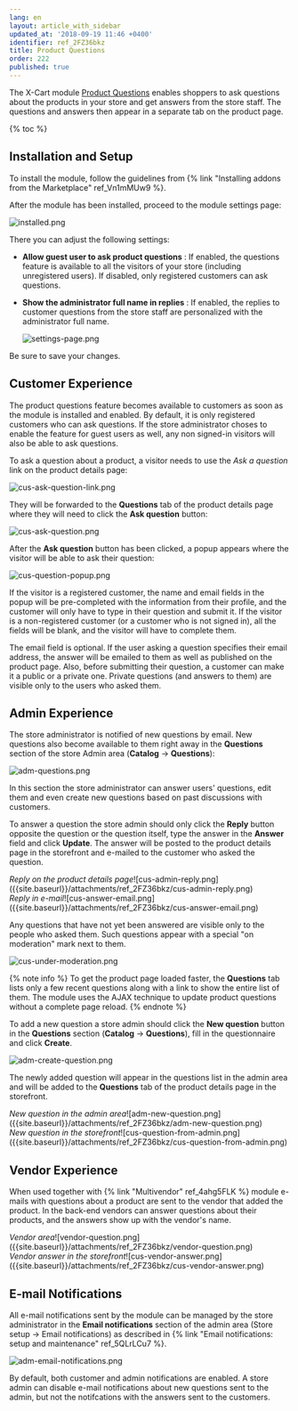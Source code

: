 ```yaml
---
lang: en
layout: article_with_sidebar
updated_at: '2018-09-19 11:46 +0400'
identifier: ref_2FZ36bkz
title: Product Questions
order: 222
published: true
---
```

The X-Cart module [Product Questions](https://market.x-cart.com/addons/product-questions.html "Product Questions") enables shoppers to ask questions about the products in your store and get answers from the store staff. The questions and answers then appear in a separate tab on the product page.

{% toc %}

## Installation and Setup

To install the module, follow the guidelines from {% link "Installing addons from the Marketplace" ref_Vn1mMUw9 %}.

After the module has been installed, proceed to the module settings page:

   ![installed.png]({{site.baseurl}}/attachments/ref_2FZ36bkz/installed.png)

There you can adjust the following settings:

 * **Allow guest user to ask product questions** : If enabled, the questions feature is available to all the visitors of your store (including unregistered users). If disabled, only registered customers can ask questions.
 * **Show the administrator full name in replies** : If enabled, the replies to customer questions from the store staff are personalized with the administrator full name.
 
   ![settings-page.png]({{site.baseurl}}/attachments/ref_2FZ36bkz/settings-page.png)

Be sure to save your changes. 

## Customer Experience

The product questions feature becomes available to customers as soon as the module is installed and enabled. By default, it is only registered customers who can ask questions. If the store administrator choses to enable the feature for guest users as well, any non signed-in visitors will also be able to ask questions. 

To ask a question about a product, a visitor needs to use the _Ask a question_ link on the product details page:

   ![cus-ask-question-link.png]({{site.baseurl}}/attachments/ref_2FZ36bkz/cus-ask-question-link.png)

They will be forwarded to the **Questions** tab of the product details page where they will need to click the **Ask question** button:

   ![cus-ask-question.png]({{site.baseurl}}/attachments/ref_2FZ36bkz/cus-ask-question.png)

After the **Ask question** button has been clicked, a popup appears where the visitor will be able to ask their question:

   ![cus-question-popup.png]({{site.baseurl}}/attachments/ref_2FZ36bkz/cus-question-popup.png)

If the visitor is a registered customer, the name and email fields in the popup will be pre-completed with the information from their profile, and the customer will only have to type in their question and submit it. If the visitor is a non-registered customer (or a customer who is not signed in), all the fields will be blank, and the visitor will have to complete them.

The email field is optional. If the user asking a question specifies their email address, the answer will be emailed to them as well as published on the product page. Also, before submitting their question, a customer can make it a public or a private one. Private questions (and answers to them) are visible only to the users who asked them.

## Admin Experience

The store administrator is notified of new questions by email. New questions also become available to them right away in the **Questions** section of the store Admin area (**Catalog** -> **Questions**):

   ![adm-questions.png]({{site.baseurl}}/attachments/ref_2FZ36bkz/adm-questions.png)

In this section the store administrator can answer users' questions, edit them and even create new questions based on past discussions with customers. 

To answer a question the store admin should only click the **Reply** button opposite the question or the question itself, type the answer in the **Answer** field and click **Update**. The answer will be posted to the product details page in the storefront and e-mailed to the customer who asked the question.

<div class="ui stackable two column grid">
  <div class="column" markdown="span"><i>Reply on the product details page</i>![cus-admin-reply.png]({{site.baseurl}}/attachments/ref_2FZ36bkz/cus-admin-reply.png)</div>
  <div class="column" markdown="span"><i>Reply in e-mail</i>![cus-answer-email.png]({{site.baseurl}}/attachments/ref_2FZ36bkz/cus-answer-email.png)</div>
</div>

Any questions that have not yet been answered are visible only to the people who asked them. Such questions appear with a special "on moderation" mark next to them. 

![cus-under-moderation.png]({{site.baseurl}}/attachments/ref_2FZ36bkz/cus-under-moderation.png)

{% note info %}
To get the product page loaded faster, the **Questions** tab lists only a few recent questions along with a link to show the entire list of them. The module uses the AJAX technique to update product questions without a complete page reload.
{% endnote %}

To add a new question a store admin should click the **New question** button in the **Questions** section (**Catalog** -> **Questions**), fill in the questionnaire and click **Create**.

![adm-create-question.png]({{site.baseurl}}/attachments/ref_2FZ36bkz/adm-create-question.png)

The newly added question will appear in the questions list in the admin area and will be added to the **Questions** tab of the product details page in the storefront.

<div class="ui stackable two column grid">
  <div class="column" markdown="span"><i>New question in the admin area</i>![adm-new-question.png]({{site.baseurl}}/attachments/ref_2FZ36bkz/adm-new-question.png)</div>
  <div class="column" markdown="span"><i>New question in the storefront</i>![cus-question-from-admin.png]({{site.baseurl}}/attachments/ref_2FZ36bkz/cus-question-from-admin.png)</div>
</div>

## Vendor Experience

When used together with {% link "Multivendor" ref_4ahg5FLK %} module e-mails with questions about a product are sent to the vendor that added the product. In the back-end vendors can answer questions about their products, and the answers show up with the vendor's name.

<div class="ui stackable two column grid">
  <div class="column" markdown="span"><i>Vendor area</i>![vendor-question.png]({{site.baseurl}}/attachments/ref_2FZ36bkz/vendor-question.png)</div>
  <div class="column" markdown="span"><i>Vendor answer in the storefront</i>![cus-vendor-answer.png]({{site.baseurl}}/attachments/ref_2FZ36bkz/cus-vendor-answer.png)</div>
</div>

## E-mail Notifications

All e-mail notifications sent by the module can be managed by the store administrator in the **Email notifications** section of the admin area (Store setup -> Email notifications) as described in {% link "Email notifications: setup and maintenance" ref_5QLrLCu7 %}.

![adm-email-notifications.png]({{site.baseurl}}/attachments/ref_2FZ36bkz/adm-email-notifications.png)

By default, both customer and admin notifications are enabled. A store admin can disable e-mail notifications about new questions sent to the admin, but not the notifcations with the answers sent to the customers.
